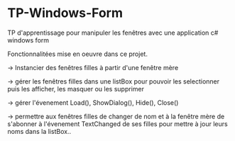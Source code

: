 # TP-Windows-Form
TP d'apprentissage pour manipuler les fenêtres avec une application c# windows form

Fonctionnalitées mise en oeuvre dans ce projet.


-> Instancier des fenêtres filles à partir d'une fenêtre mère

-> gérer les fenêtres filles dans une listBox pour pouvoir les selectionner puis les afficher, les masquer ou les supprimer

-> gérer l'évenement Load(), ShowDialog(), Hide(), Close()

->  permettre aux fenêtres filles de changer de nom et à la fenêtre mère de s'abonner à l'évenement TextChanged de ses filles pour mettre à  jour leurs noms dans la listBox..
